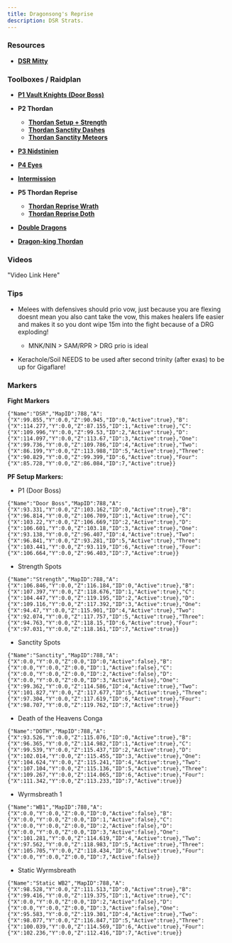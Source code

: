 ```yaml
---
title: Dragonsong's Reprise
description: DSR Strats.
---
```

### Resources ###
- [**DSR Mitty**](https://docs.google.com/spreadsheets/d/1sUEuFDGa_Qg4SYHo4y7b4oEvUGvmhkUMn2rPdXdWEo0/edit#gid=263338920)
### Toolboxes / Raidplan ###
- [**P1 Vault Knights (Door Boss)**](https://ff14.toolboxgaming.space/?id=802461081524561&preview=1)
- **P2 Thordan**
    - [**Thordan Setup + Strength**](https://ff14.toolboxgaming.space/?id=740061050351561&preview=1)
    - [**Thordan Sanctity Dashes**](https://ff14.toolboxgaming.space/?id=840061660351561&preview=1)
    - [**Thordan Sanctity Meteors**](https://ff14.toolboxgaming.space/?id=050062490351561&preview=1)
    
- [**P3 Nidstinien**](https://ff14.toolboxgaming.space/?id=442165647202561&preview=1)
- [**P4 Eyes**](https://raidplan.io/plan/1wcD63zv2L8OB9KC)
- [**Intermission**](https://ff14.toolboxgaming.space/?id=999851866521561&preview=1)
- **P5 Thordan Reprise**
    - [**Thordan Reprise Wrath**](https://ff14.toolboxgaming.space/?id=143466228734561&preview=1)
    - [**Thordan Reprise Doth**](https://ff14.toolboxgaming.space/?id=655564591965561&preview=1)
- [**Double Dragons**](https://ff14.toolboxgaming.space/?id=426762112878561&preview=1)
- [**Dragon-king Thordan**](https://ff14.toolboxgaming.space/?id=448767858029561&preview=1)

### Videos ###

"Video Link Here"

### Tips     ###

- Melees with defensives should prio vow, just because you are flexing doesnt mean you also cant take the vow, this makes healers life easier and makes it so you dont wipe 15m into the fight because of a DRG exploding!
    - MNK/NIN > SAM/RPR > DRG prio is ideal

- Kerachole/Soil NEEDS to be used after second trinity (after exas) to be up for Gigaflare!


### Markers ###

**Fight Markers**
```
{"Name":"DSR","MapID":788,"A":{"X":99.855,"Y":0.0,"Z":90.945,"ID":0,"Active":true},"B":{"X":114.277,"Y":0.0,"Z":87.155,"ID":1,"Active":true},"C":{"X":109.996,"Y":0.0,"Z":99.53,"ID":2,"Active":true},"D":{"X":114.097,"Y":0.0,"Z":113.67,"ID":3,"Active":true},"One":{"X":99.736,"Y":0.0,"Z":109.786,"ID":4,"Active":true},"Two":{"X":86.199,"Y":0.0,"Z":113.988,"ID":5,"Active":true},"Three":{"X":90.829,"Y":0.0,"Z":99.399,"ID":6,"Active":true},"Four":{"X":85.728,"Y":0.0,"Z":86.084,"ID":7,"Active":true}}
```



**PF Setup Markers:**

- P1 (Door Boss)

```
{"Name":"Door Boss","MapID":788,"A":{"X":93.331,"Y":0.0,"Z":103.162,"ID":0,"Active":true},"B":{"X":96.814,"Y":0.0,"Z":106.709,"ID":1,"Active":true},"C":{"X":103.22,"Y":0.0,"Z":106.669,"ID":2,"Active":true},"D":{"X":106.601,"Y":0.0,"Z":103.18,"ID":3,"Active":true},"One":{"X":93.138,"Y":0.0,"Z":96.407,"ID":4,"Active":true},"Two":{"X":96.841,"Y":0.0,"Z":93.281,"ID":5,"Active":true},"Three":{"X":103.441,"Y":0.0,"Z":93.119,"ID":6,"Active":true},"Four":{"X":106.664,"Y":0.0,"Z":96.403,"ID":7,"Active":true}}
```

- Strength Spots
```
{"Name":"Strength","MapID":788,"A":{"X":106.846,"Y":0.0,"Z":116.184,"ID":0,"Active":true},"B":{"X":107.397,"Y":0.0,"Z":118.676,"ID":1,"Active":true},"C":{"X":104.447,"Y":0.0,"Z":119.195,"ID":2,"Active":true},"D":{"X":109.116,"Y":0.0,"Z":117.392,"ID":3,"Active":true},"One":{"X":94.47,"Y":0.0,"Z":115.901,"ID":4,"Active":true},"Two":{"X":92.074,"Y":0.0,"Z":117.757,"ID":5,"Active":true},"Three":{"X":94.763,"Y":0.0,"Z":118.15,"ID":6,"Active":true},"Four":{"X":97.031,"Y":0.0,"Z":118.161,"ID":7,"Active":true}}
```

- Sanctity Spots
```
{"Name":"Sanctity","MapID":788,"A":{"X":0.0,"Y":0.0,"Z":0.0,"ID":0,"Active":false},"B":{"X":0.0,"Y":0.0,"Z":0.0,"ID":1,"Active":false},"C":{"X":0.0,"Y":0.0,"Z":0.0,"ID":2,"Active":false},"D":{"X":0.0,"Y":0.0,"Z":0.0,"ID":3,"Active":false},"One":{"X":99.362,"Y":0.0,"Z":114.586,"ID":4,"Active":true},"Two":{"X":101.827,"Y":0.0,"Z":117.677,"ID":5,"Active":true},"Three":{"X":97.304,"Y":0.0,"Z":117.619,"ID":6,"Active":true},"Four":{"X":98.707,"Y":0.0,"Z":119.762,"ID":7,"Active":true}}
```

- Death of the Heavens Conga
```
{"Name":"DOTH","MapID":788,"A":{"X":93.526,"Y":0.0,"Z":115.076,"ID":0,"Active":true},"B":{"X":96.365,"Y":0.0,"Z":114.982,"ID":1,"Active":true},"C":{"X":99.539,"Y":0.0,"Z":115.437,"ID":2,"Active":true},"D":{"X":102.014,"Y":0.0,"Z":115.455,"ID":3,"Active":true},"One":{"X":104.624,"Y":0.0,"Z":115.241,"ID":4,"Active":true},"Two":{"X":107.104,"Y":0.0,"Z":115.136,"ID":5,"Active":true},"Three":{"X":109.267,"Y":0.0,"Z":114.065,"ID":6,"Active":true},"Four":{"X":111.342,"Y":0.0,"Z":113.233,"ID":7,"Active":true}}
```

- Wyrmsbreath 1
```
{"Name":"WB1","MapID":788,"A":{"X":0.0,"Y":0.0,"Z":0.0,"ID":0,"Active":false},"B":{"X":0.0,"Y":0.0,"Z":0.0,"ID":1,"Active":false},"C":{"X":0.0,"Y":0.0,"Z":0.0,"ID":2,"Active":false},"D":{"X":0.0,"Y":0.0,"Z":0.0,"ID":3,"Active":false},"One":{"X":101.281,"Y":0.0,"Z":114.619,"ID":4,"Active":true},"Two":{"X":97.562,"Y":0.0,"Z":118.983,"ID":5,"Active":true},"Three":{"X":105.705,"Y":0.0,"Z":118.434,"ID":6,"Active":true},"Four":{"X":0.0,"Y":0.0,"Z":0.0,"ID":7,"Active":false}}
```

- Static Wyrmsbreath

```
{"Name":"Static WB2","MapID":788,"A":{"X":98.528,"Y":0.0,"Z":111.513,"ID":0,"Active":true},"B":{"X":99.416,"Y":0.0,"Z":119.375,"ID":1,"Active":true},"C":{"X":0.0,"Y":0.0,"Z":0.0,"ID":2,"Active":false},"D":{"X":0.0,"Y":0.0,"Z":0.0,"ID":3,"Active":false},"One":{"X":95.583,"Y":0.0,"Z":119.301,"ID":4,"Active":true},"Two":{"X":98.077,"Y":0.0,"Z":116.847,"ID":5,"Active":true},"Three":{"X":100.039,"Y":0.0,"Z":114.569,"ID":6,"Active":true},"Four":{"X":102.236,"Y":0.0,"Z":112.416,"ID":7,"Active":true}}
```
